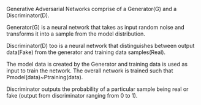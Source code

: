 Generative Adversarial Networks comprise of a Generator(G) and a Discriminator(D). 

Generator(G) is a neural network that takes as input random noise and transforms it into a sample from the model distribution.

Discriminator(D) too is a neural network that distinguishes between output data(Fake) from the generator and training data samples(Real).

The model data is created by the Generator and training data is used as input to train the network. The overall network is trained such that Pmodel(data)~Ptraining(data).

Discriminator outputs the probability of a particular sample being real or fake (output from discriminator ranging from 0 to 1).




